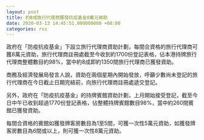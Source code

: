 ```yaml
---
layout: post
title: 約8成旅行代理商獲發抗疫基金8萬元資助
date: 2020-03-13 14:45:51.000000000 +08:00
categories: rss
---
```


政府在「防疫抗疫基金」下設立旅行代理商資助計劃，每間合資格的旅行代理商可獲8萬元資助，旅行代理商註冊處截至今收到約1700份登記表格，佔本港持牌旅行代理商整體數目約98%，當中約8成即約1350間旅行代理商已獲發資助。
 
商務及經濟發展局發言人說，資助在兩個星期內開始發放，呼籲少數尚未登記的旅行代理商在今日截止日期完結前，向旅行代理商註冊處遞交登記。
 
另外，政府在「防疫抗疫基金」的持牌賓館資助計劃，上月開始接受登記，截至今日中午已收到超過1770份登記表格，佔整體持牌賓館數目98%，當中約260間賓館已獲發資助。

每間合資格的賓館如獲發牌客房數目為1至5間，可獲一次性5萬元資助，如獲發牌客房數目為6間或以上，則可獲一次性8萬元資助。
